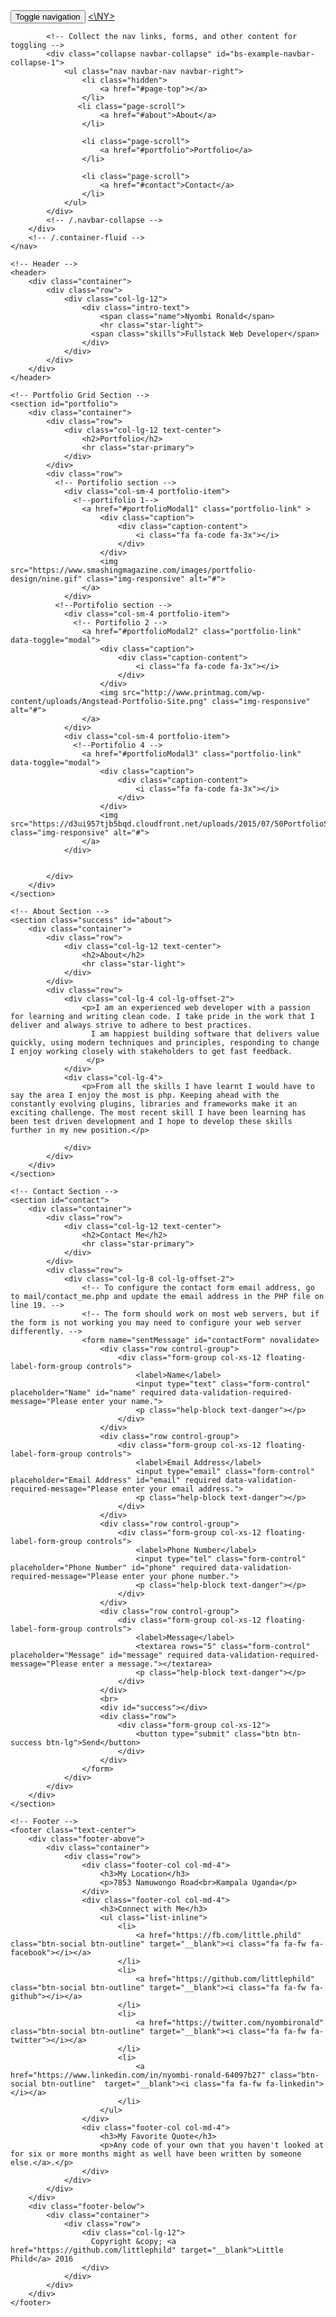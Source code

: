 <link href="https://fonts.googleapis.com/css?family=Montserrat:400,700" rel="stylesheet" type="text/css">
    <link href="https://fonts.googleapis.com/css?family=Lato:400,700,400italic,700italic" rel="stylesheet" type="text/css">
</head>
<body id="page-top" class="index">
    <!-- Navigation -->
    <nav class="navbar navbar-default navbar-fixed-top">
        <div class="container">
            <!-- Brand and toggle get grouped for better mobile display -->
            <div class="navbar-header page-scroll">
                <button type="button" class="navbar-toggle" data-toggle="collapse" data-target="#bs-example-navbar-collapse-1">
                    <span class="sr-only">Toggle navigation</span>
                    <span class="icon-bar"></span>
                    <span class="icon-bar"></span>
                    <span class="icon-bar"></span>
                </button>
                <a class="navbar-brand" href="#page-top"> <\NY> </a>
            </div>

            <!-- Collect the nav links, forms, and other content for toggling -->
            <div class="collapse navbar-collapse" id="bs-example-navbar-collapse-1">
                <ul class="nav navbar-nav navbar-right">
                    <li class="hidden">
                        <a href="#page-top"></a>
                    </li>
                   <li class="page-scroll">
                        <a href="#about">About</a>
                    </li>
                  
                    <li class="page-scroll">
                        <a href="#portfolio">Portfolio</a>
                    </li>
                    
                    <li class="page-scroll">
                        <a href="#contact">Contact</a>
                    </li>
                </ul>
            </div>
            <!-- /.navbar-collapse -->
        </div>
        <!-- /.container-fluid -->
    </nav>

    <!-- Header -->
    <header>
        <div class="container">
            <div class="row">
                <div class="col-lg-12">
                    <div class="intro-text">
                        <span class="name">Nyombi Ronald</span>
                        <hr class="star-light">
                      <span class="skills">Fullstack Web Developer</span>
                    </div>
                </div>
            </div>
        </div>
    </header>

    <!-- Portfolio Grid Section -->
    <section id="portfolio">
        <div class="container">
            <div class="row">
                <div class="col-lg-12 text-center">
                    <h2>Portfolio</h2>
                    <hr class="star-primary">
                </div>
            </div>
            <div class="row">
              <!-- Portifolio section -->
                <div class="col-sm-4 portfolio-item">
                  <!--portifolio 1-->
                    <a href="#portfolioModal1" class="portfolio-link" >
                        <div class="caption">
                            <div class="caption-content">
                                <i class="fa fa-code fa-3x"></i>
                            </div>
                        </div>
                        <img src="https://www.smashingmagazine.com/images/portfolio-design/nine.gif" class="img-responsive" alt="#">
                    </a>
                </div>
              <!--Portifolio section -->
                <div class="col-sm-4 portfolio-item">
                  <!-- Portifolio 2 -->
                    <a href="#portfolioModal2" class="portfolio-link" data-toggle="modal">
                        <div class="caption">
                            <div class="caption-content">
                                <i class="fa fa-code fa-3x"></i>
                            </div>
                        </div>
                        <img src="http://www.printmag.com/wp-content/uploads/Angstead-Portfolio-Site.png" class="img-responsive" alt="#">
                    </a>
                </div>
                <div class="col-sm-4 portfolio-item">
                  <!--Portifolio 4 -->
                    <a href="#portfolioModal3" class="portfolio-link" data-toggle="modal">
                        <div class="caption">
                            <div class="caption-content">
                                <i class="fa fa-code fa-3x"></i>
                            </div>
                        </div>
                        <img src="https://d3ui957tjb5bqd.cloudfront.net/uploads/2015/07/50PortfolioSites4.jpg" class="img-responsive" alt="#">
                    </a>
                </div>
                
            
            </div>
        </div>
    </section>
  <!--End of portifolio section -->

    <!-- About Section -->
    <section class="success" id="about">
        <div class="container">
            <div class="row">
                <div class="col-lg-12 text-center">
                    <h2>About</h2>
                    <hr class="star-light">
                </div>
            </div>
            <div class="row">
                <div class="col-lg-4 col-lg-offset-2">
                    <p>I am an experienced web developer with a passion for learning and writing clean code. I take pride in the work that I deliver and always strive to adhere to best practices.
                      I am happiest building software that delivers value quickly, using modern techniques and principles, responding to change I enjoy working closely with stakeholders to get fast feedback.
                     </p>
                </div>
                <div class="col-lg-4">
                    <p>From all the skills I have learnt I would have to say the area I enjoy the most is php. Keeping ahead with the constantly evolving plugins, libraries and frameworks make it an exciting challenge. The most recent skill I have been learning has been test driven development and I hope to develop these skills further in my new position.</p>
                      
                </div>
            </div>
        </div>
    </section>

    <!-- Contact Section -->
    <section id="contact">
        <div class="container">
            <div class="row">
                <div class="col-lg-12 text-center">
                    <h2>Contact Me</h2>
                    <hr class="star-primary">
                </div>
            </div>
            <div class="row">
                <div class="col-lg-8 col-lg-offset-2">
                    <!-- To configure the contact form email address, go to mail/contact_me.php and update the email address in the PHP file on line 19. -->
                    <!-- The form should work on most web servers, but if the form is not working you may need to configure your web server differently. -->
                    <form name="sentMessage" id="contactForm" novalidate>
                        <div class="row control-group">
                            <div class="form-group col-xs-12 floating-label-form-group controls">
                                <label>Name</label>
                                <input type="text" class="form-control" placeholder="Name" id="name" required data-validation-required-message="Please enter your name.">
                                <p class="help-block text-danger"></p>
                            </div>
                        </div>
                        <div class="row control-group">
                            <div class="form-group col-xs-12 floating-label-form-group controls">
                                <label>Email Address</label>
                                <input type="email" class="form-control" placeholder="Email Address" id="email" required data-validation-required-message="Please enter your email address.">
                                <p class="help-block text-danger"></p>
                            </div>
                        </div>
                        <div class="row control-group">
                            <div class="form-group col-xs-12 floating-label-form-group controls">
                                <label>Phone Number</label>
                                <input type="tel" class="form-control" placeholder="Phone Number" id="phone" required data-validation-required-message="Please enter your phone number.">
                                <p class="help-block text-danger"></p>
                            </div>
                        </div>
                        <div class="row control-group">
                            <div class="form-group col-xs-12 floating-label-form-group controls">
                                <label>Message</label>
                                <textarea rows="5" class="form-control" placeholder="Message" id="message" required data-validation-required-message="Please enter a message."></textarea>
                                <p class="help-block text-danger"></p>
                            </div>
                        </div>
                        <br>
                        <div id="success"></div>
                        <div class="row">
                            <div class="form-group col-xs-12">
                                <button type="submit" class="btn btn-success btn-lg">Send</button>
                            </div>
                        </div>
                    </form>
                </div>
            </div>
        </div>
    </section>

    <!-- Footer -->
    <footer class="text-center">
        <div class="footer-above">
            <div class="container">
                <div class="row">
                    <div class="footer-col col-md-4">
                        <h3>My Location</h3>
                        <p>7853 Namuwongo Road<br>Kampala Uganda</p>
                    </div>
                    <div class="footer-col col-md-4">
                        <h3>Connect with Me</h3>
                        <ul class="list-inline">
                            <li>
                                <a href="https://fb.com/little.phild" class="btn-social btn-outline" target="__blank"><i class="fa fa-fw fa-facebook"></i></a>
                            </li>
                            <li>
                                <a href="https://github.com/littlephild" class="btn-social btn-outline" target="__blank"><i class="fa fa-fw fa-github"></i></a>
                            </li>
                            <li>
                                <a href="https://twitter.com/nyombironald" class="btn-social btn-outline" target="__blank"><i class="fa fa-fw fa-twitter"></i></a>
                            </li>
                            <li>
                                <a href="https://www.linkedin.com/in/nyombi-ronald-64097b27" class="btn-social btn-outline"  target="__blank"><i class="fa fa-fw fa-linkedin"></i></a>
                            </li>
                        </ul>
                    </div>
                    <div class="footer-col col-md-4">
                        <h3>My Favorite Quote</h3>
                        <p>Any code of your own that you haven't looked at for six or more months might as well have been written by someone else.</a>.</p>
                    </div>
                </div>
            </div>
        </div>
        <div class="footer-below">
            <div class="container">
                <div class="row">
                    <div class="col-lg-12">
                      Copyright &copy; <a href="https://github.com/littlephild" target="__blank">Little Phild</a> 2016
                    </div>
                </div>
            </div>
        </div>
    </footer>
